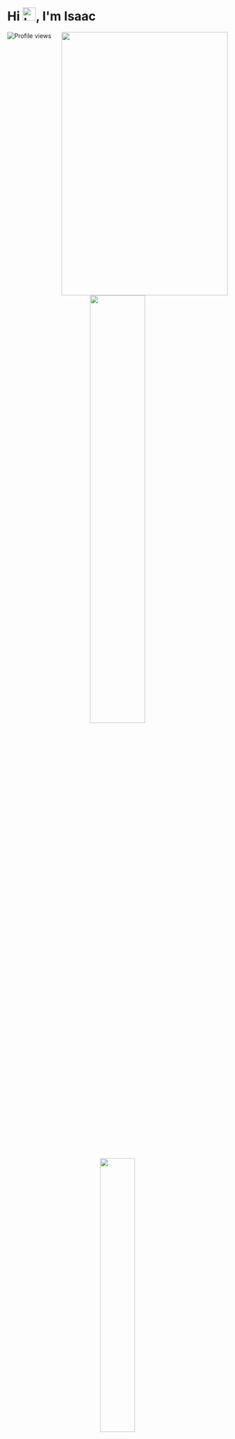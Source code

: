 
<!DOCTYPE html>
<html lang="en">
<head>
    <meta charset="UTF-8">
    <meta name="viewport" content="width=device-width, initial-scale=1.0">
    
</head>

<body>
    
<h1 align="left">Hi <img src="https://raw.githubusercontent.com/Tarikul-Islam-Anik/Animated-Fluent-Emojis/master/Emojis/Hand%20gestures/Love-You%20Gesture.png" alt="Love-You Gesture" width="30" height="30" />, I'm Isaac</h1>
<p align="left"> <img src="https://komarev.com/ghpvc/?username=Isaac-S-Cto&color=yellow" alt="Profile views" /> 

<picture>

<source media="(prefers-color-scheme: dark)" srcset="https://raw.githubusercontent.com/gist/Isaac-S-Cto/8f1f3262c14ed1d63049636dee53c316/raw/d4ec7542af8bdd9bc00cd00cffd253a295e08b59/GitHubCard4.svg">
<source media="(prefers-color-scheme: light)" srcset="https://raw.githubusercontent.com/gist/Isaac-S-Cto/8f1f3262c14ed1d63049636dee53c316/raw/d4ec7542af8bdd9bc00cd00cffd253a295e08b59/GitHubCard4.svg">
<img align="right" width = "380" height="600em"
src="https://raw.githubusercontent.com/gist/Isaac-S-Cto/c1a3555d93bb561891d5c4d1064fe6e8/raw/ab766bd45cbb5aef9f33293ff4f4cdf6a05faf46/GitHubCard2.svg"/>
    </picture>
</p>



<br><br>


<div>
    <p align="center"
    
  <a href="https://github.com/Isaac-S-Cto">
    
  <img width="50%"  src = "https://github-readme-stats.vercel.app/api?username=Isaac-S-Cto&show_icons=false&theme=shadow_blue&include_all_commits=true&count_private-true"/>
<br> <br>
  <img width="40%"  src = "https://github-readme-stats.vercel.app/api/top-langs/?username=Isaac-S-Cto&layout=compact&langs_count=16&theme=shadow_blue"/>
  </p>
</div>

<br><br>


 <div style = "display: inline_block">
    <p align="center"
  <picture>
  <source media="(prefers-color-scheme: dark)" srcset="https://cdn.jsdelivr.net/gh/devicons/devicon@latest/icons/html5/html5-original.svg">
  <source media="(prefers-color-scheme: light)" srcset="https://cdn.jsdelivr.net/gh/devicons/devicon@latest/icons/html5/html5-original.svg">
   <img align="center"  alt="isaac-Html" height = "30" width = "40" src = "https://cdn.jsdelivr.net/gh/devicons/devicon@latest/icons/html5/html5-original.svg"/>
</picture>
  <picture>
  <source media="(prefers-color-scheme: dark)" srcset="https://cdn.jsdelivr.net/gh/devicons/devicon@latest/icons/css3/css3-original.svg">
  <source media="(prefers-color-scheme: light)" srcset="https://cdn.jsdelivr.net/gh/devicons/devicon@latest/icons/css3/css3-original.svg">
   <img align="center"  alt="isaac-Html" height = "30" width = "40" src = "https://cdn.jsdelivr.net/gh/devicons/devicon@latest/icons/css3/css3-original.svg"/>
</picture>
  <picture>
  <source media="(prefers-color-scheme: dark)" srcset="https://cdn.jsdelivr.net/gh/devicons/devicon@latest/icons/javascript/javascript-plain.svg">
  <source media="(prefers-color-scheme: light)" srcset="https://cdn.jsdelivr.net/gh/devicons/devicon@latest/icons/javascript/javascript-plain.svg">
   <img align="center"  alt="isaac-Html" height = "30" width = "40" src = "https://cdn.jsdelivr.net/gh/devicons/devicon@latest/icons/javascript/javascript-plain.svg"/>
</picture>
  <picture>
  <source media="(prefers-color-scheme: dark)" srcset="https://cdn.jsdelivr.net/gh/devicons/devicon@latest/icons/react/react-original.svg">
  <source media="(prefers-color-scheme: light)" srcset="https://cdn.jsdelivr.net/gh/devicons/devicon@latest/icons/react/react-original.svg">
   <img align="center"  alt="isaac-Html" height = "30" width = "https://cdn.jsdelivr.net/gh/devicons/devicon@latest/icons/react/react-original.svg"/>
</picture>
  <picture>
  <source media="(prefers-color-scheme: dark)" srcset="https://cdn.jsdelivr.net/gh/devicons/devicon@latest/icons/tailwindcss/tailwindcss-original.svg">
  <source media="(prefers-color-scheme: light)" srcset="https://cdn.jsdelivr.net/gh/devicons/devicon@latest/icons/tailwindcss/tailwindcss-original.svg">
   <img align="center"  alt="isaac-Html" height = "30" width = "40" src = "https://cdn.jsdelivr.net/gh/devicons/devicon@latest/icons/tailwindcss/tailwindcss-original.svg"/>
</picture>


</br>

 
    
  </div>

</body>
</html>








